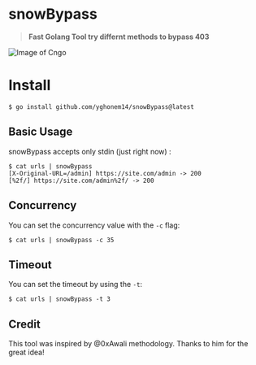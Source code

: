 # snowBypass

> **Fast Golang Tool try differnt methods to bypass 403**


![Image of Cngo](https://i.imgur.com/qH1uDbi.png)

# Install
```
$ go install github.com/yghonem14/snowBypass@latest
```

## Basic Usage
snowBypass accepts only stdin (just right now) :

```
$ cat urls | snowBypass
[X-Original-URL=/admin] https://site.com/admin -> 200
[%2f/] https://site.com/admin%2f/ -> 200
```


## Concurrency

You can set the concurrency value with the `-c` flag:

```
$ cat urls | snowBypass -c 35
```

## Timeout

You can set the timeout by using the `-t`:

```
$ cat urls | snowBypass -t 3
```

## Credit

This tool was inspired by @0xAwali methodology. Thanks to him for the great idea!

